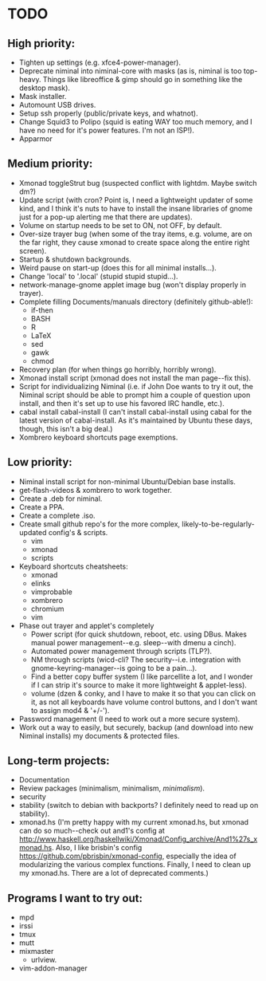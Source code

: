 TODO
====

High priority:
--------------
*	Tighten up settings (e.g. xfce4-power-manager).
*	Deprecate niminal into niminal-core with masks (as is, niminal is too top-heavy. Things like libreoffice & gimp should go in something like the desktop mask).
*	Mask installer.
*	Automount USB drives.
*	Setup ssh properly (public/private keys, and whatnot).
*	Change Squid3 to Polipo (squid is eating WAY too much memory, and I have no need for it's power features. I'm not an ISP!).
*	Apparmor

Medium priority:
----------------
*	Xmonad toggleStrut bug (suspected conflict with lightdm. Maybe switch dm?)
*	Update script (with cron? Point is, I need a lightweight updater of some kind, and I think it's nuts to have to install the insane libraries of gnome just for a pop-up alerting me that there are updates).
*	Volume on startup needs to be set to ON, not OFF, by default.
*	Over-size trayer bug (when some of the tray items, e.g. volume, are on the far right, they cause xmonad to create space along the entire right screen).
*	Startup & shutdown backgrounds.
*	Weird pause on start-up (does this for all minimal installs...).
*	Change 'local' to '.local' (stupid stupid stupid...).
*	network-manage-gnome applet image bug (won't display properly in trayer).
*	Complete filling Documents/manuals directory (definitely github-able!):
	*	if-then
	*	BASH
	*	R
	*	LaTeX
	*	sed
	*	gawk
	*	chmod
*	Recovery plan (for when things go horribly, horribly wrong).
*	Xmonad install script (xmonad does not install the man page--fix this).
*	Script for individualizing Niminal (i.e. if John Doe wants to try it out, the Niminal script should be able to prompt him a couple of question upon install, and then it's set up to use his favored IRC handle, etc.).
*	cabal install cabal-install (I can't install cabal-install using cabal for the latest version of cabal-install. As it's maintained by Ubuntu these days, though, this isn't a big deal.)
*	Xombrero keyboard shortcuts page exemptions.

Low priority:
-------------
*	Niminal install script for non-minimal Ubuntu/Debian base installs.
*	get-flash-videos & xombrero to work together.
*	Create a .deb for niminal.
*	Create a PPA.
*	Create a complete .iso.
*	Create small github repo's for the more complex, likely-to-be-regularly-updated config's & scripts.
	*	vim
	*	xmonad
	*	scripts
*	Keyboard shortcuts cheatsheets:
	*	xmonad
	*	elinks
	*	vimprobable
	*	xombrero
	*	chromium
	*	vim
*	Phase out trayer and applet's completely
	*	Power script (for quick shutdown, reboot, etc. using DBus. Makes manual power management--e.g. sleep--with dmenu a cinch).
	*	Automated power management through scripts (TLP?).
	*	NM through scripts (wicd-cli? The security--i.e. integration with gnome-keyring-manager--is going to be a pain...).
	*	Find a better copy buffer system (I like parcellite a lot, and I wonder if I can strip it's source to make it more lightweight & applet-less).
	*	volume (dzen & conky, and I have to make it so that you can click on it, as not all keyboards have volume control buttons, and I don't want to assign mod4 & '+/-').
*	Password management (I need to work out a more secure system).
*	Work out a way to easily, but securely, backup (and download into new Niminal installs) my documents & protected files.

Long-term projects:
-------------------
*	Documentation 
*	Review packages (minimalism, minimalism, *minimalism*).
*	security
*	stability (switch to debian with backports? I definitely need to read up on stability).
*	xmonad.hs (I'm pretty happy with my current xmonad.hs, but xmonad can do so much--check out and1's config at <http://www.haskell.org/haskellwiki/Xmonad/Config_archive/And1%27s_xmonad.hs>. Also, I like brisbin's config <https://github.com/pbrisbin/xmonad-config>, especially the idea of modularizing the various complex functions. Finally, I need to clean up my xmonad.hs. There are a lot of deprecated comments.)

Programs I want to try out:
---------------------------
*	mpd
*	irssi
*	tmux
*	mutt
*	mixmaster
	*	urlview.
*	vim-addon-manager

